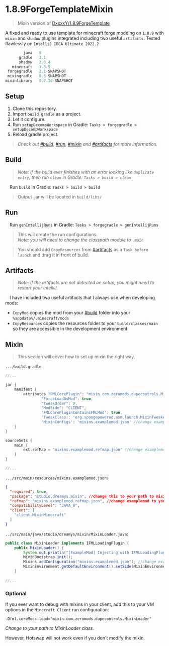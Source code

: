 # 1.8.9ForgeTemplateMixin
> Mixin version of [DxxxxY/1.8.9ForgeTemplate](https://github.com/DxxxxY/1.8.9ForgeTemplate)
> 
A fixed and ready to use template for minecraft forge modding on `1.8.9`
with `mixin` and `shadow` plugins integrated including two useful `artifacts`. Tested flawlessly on `IntelliJ IDEA Ultimate 2022.2`

```js
        java   8
      gradle   3.1
      shadow   2.0.4
   minecraft   1.8.9
 forgegradle   2.1-SNAPSHOT
 mixingradle   0.6-SNAPSHOT
mixinlibrary   0.7.10-SNAPSHOT
```

## Setup
1. Clone this repository.
2. Import `build.gradle` as a project.
3. Let it configure.
4. Run `setupDecompWorkspace` in Gradle: `Tasks > forgegradle > setupDecompWorkspace`
5. Reload gradle project.
> *Check out [#build](#build), [#run](#run), [#mixin](#mixin) and [#artifacts](#artifacts) for more information.*

## Build
> *Note: If the build ever finishes with an error looking like `duplicate entry`, then run `clean` in Gradle: `Tasks > build > clean`*

&emsp;Run `build` in Gradle: `Tasks > build > build`
> Output .jar will be located in `build/libs/`

## Run
&emsp;Run `genIntellijRuns` in Gradle: `Tasks > forgegradle > genIntellijRuns`
> This will create the run configurations. <br> *Note: you will need to change the classpath module to `.main`*

> You should add `CopyResources` from [#artifacts](#artifacts) as a `Task before launch` and drag it in front of build.

## Artifacts
> *Note: If the artifacts are not detected on setup, you might need to restart your IntelliJ.*

&emsp;I have included two useful artifacts that I always use when developing mods:
- `CopyMod` copies the mod from your [#build](#build) folder into your `%appdata%/.minecraft/mods`
- `CopyResources` copies the resources folder to your `build/classes/main` so they are accessible in the development environment


## Mixin
> This section will cover how to set up mixin the right way.

`.../build.gradle`:
```groovy
//...

jar {
    manifest {
        attributes "FMLCorePlugin": "mixin.com.zeromods.dupecontrols.MixinLoader", //change this to your path to MixinLoader class
                "ForceLoadAsMod": true,
                "TweakOrder": 0,
                "ModSide": "CLIENT",
                'FMLCorePluginContainsFMLMod': true,
                'TweakClass': 'org.spongepowered.asm.launch.MixinTweaker',
                'MixinConfigs': 'mixins.examplemod.json' //change examplemod to your modid
    }
}

sourceSets {
    main {
        ext.refMap = "mixins.examplemod.refmap.json" //change examplemod to your modid
    }
}

//...
```

`.../src/main/resources/mixins.examplemod.json`:
```json
{
  "required": true,
  "package": "studio.dreamys.mixin", //change this to your path to mixin package
  "refmap": "mixins.examplemod.refmap.json", //change examplemod to your modid
  "compatibilityLevel": "JAVA_8",
  "client": [
    "client.MixinMinecraft"
  ]
}
```

`../src/main/java/studio/dreamys/mixin/MixinLoader.java`:
```java
public class MixinLoader implements IFMLLoadingPlugin {
    public MixinLoader() {
        System.out.println("[ExampleMod] Injecting with IFMLLoadingPlugin.");
        MixinBootstrap.init();
        Mixins.addConfiguration("mixins.examplemod.json"); //change examplemod to your modid
        MixinEnvironment.getDefaultEnvironment().setSide(MixinEnvironment.Side.CLIENT);
    }
    
//...
```
### Optional
If you ever want to debug with mixins in your client, add this to your VM options in the `Minecraft Client` run configuration:

`-Dfml.coreMods.load="mixin.com.zeromods.dupecontrols.MixinLoader"`

*Change to your path to MixinLoader class.*

However, Hotswap will not work even if you don't modify the mixin.